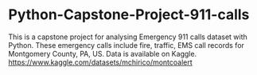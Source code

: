 # Python-Capstone-Project-911-calls
 This is a capstone project for analysing Emergency 911 calls dataset with Python. 
 These emergency calls include fire, traffic, EMS call records for Montgomery County, PA, US.
 Data is available on Kaggle. https://www.kaggle.com/datasets/mchirico/montcoalert
